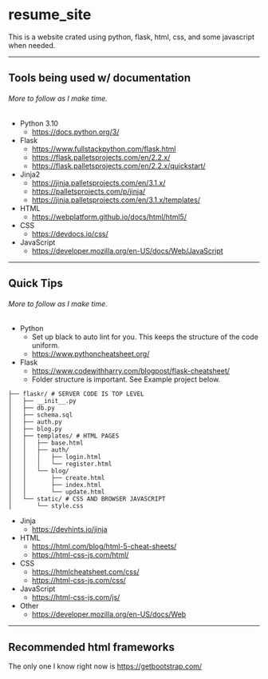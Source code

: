 # resume_site
This is a website crated using python, flask, html, css, and some javascript when needed.

---

## Tools being used w/ documentation

###### More to follow as I make time.

* Python 3.10
 	* https://docs.python.org/3/
* Flask
	* https://www.fullstackpython.com/flask.html
	* https://flask.palletsprojects.com/en/2.2.x/
	* https://flask.palletsprojects.com/en/2.2.x/quickstart/
* Jinja2
 	* https://jinja.palletsprojects.com/en/3.1.x/
 	* https://palletsprojects.com/p/jinja/
 	* https://jinja.palletsprojects.com/en/3.1.x/templates/
* HTML
 	* https://webplatform.github.io/docs/html/html5/
* CSS
 	* https://devdocs.io/css/
* JavaScript
 	* https://developer.mozilla.org/en-US/docs/Web/JavaScript

--- 

## Quick Tips 

###### More to follow as I make time.

* Python
	* Set up black to auto lint for you. This keeps the structure of the code uniform.
 	* https://www.pythoncheatsheet.org/
* Flask
	* https://www.codewithharry.com/blogpost/flask-cheatsheet/
 	* Folder structure is important. See Example project below.
```
├── flaskr/ # SERVER CODE IS TOP LEVEL
│   ├── __init__.py
│   ├── db.py
│   ├── schema.sql
│   ├── auth.py
│   ├── blog.py
│   ├── templates/ # HTML PAGES
│   │   ├── base.html
│   │   ├── auth/
│   │   │   ├── login.html
│   │   │   └── register.html
│   │   └── blog/
│   │       ├── create.html
│   │       ├── index.html
│   │       └── update.html
│   └── static/ # CSS AND BROWSER JAVASCRIPT
│       └── style.css
```
* Jinja
 	* https://devhints.io/jinja
* HTML
	* https://html.com/blog/html-5-cheat-sheets/
	* https://html-css-js.com/html/
* CSS
 	* https://htmlcheatsheet.com/css/
 	* https://html-css-js.com/css/
* JavaScript
 	* https://html-css-js.com/js/
* Other
 	* https://developer.mozilla.org/en-US/docs/Web

---

## Recommended html frameworks

The only one I know right now is https://getbootstrap.com/